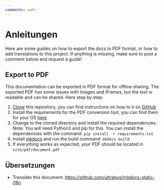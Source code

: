 ```yaml
---
comments: wahr
---
```


# Anleitungen
Here are some guides on how to export the docs to PDF format, or how to add translations to this project. If anything is missing, make sure to post a comment below and request a guide!

## Export to PDF
This documentation can be exported in PDF format for offline sharing. The exported PDF has some issues with Images and iFrames, but the text is readable and can be shared. Here step by step:
1. [Clone](https://github.com/Raspirus/docs) this repository, you can find instructions on how to it on [GitHub](https://docs.github.com/en/repositories/creating-and-managing-repositories/cloning-a-repository)
2. Install the requirements for the PDF conversion tool, you can find them for your OS [here](https://github.com/orzih/mkdocs-with-pdf#requirements)
3. Change to the cloned directory and install the required dependencies. Note: You will need Python3 and pip for this. You can install the dependencies with the command: `pip install -r requirements.txt`
4. Install [mkdocs](https://www.mkdocs.org/user-guide/installation/) and run the build command: `mkdocs build`
5. If everything works as expected, your PDF should be located in `site/pdf/document.pdf`

## Übersetzungen
- Translate this document: https://github.com/ultrabug/mkdocs-static-i18n